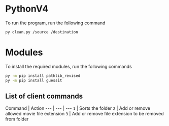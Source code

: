 # PythonV4
To run the program, run the following command
```bash
py clean.py /source /destination
```
# Modules
To install the required modules, run the following commands
```bash
py -m pip install pathlib_revised
py -m pip install guessit
```

## List of client commands
Command | Action
--- | --- | ---
`1` | Sorts the folder
`2` | Add or remove allowed movie file extension
`3` | Add or remove file extension to be removed from folder

